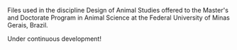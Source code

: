 Files used in the discipline Design of Animal Studies offered to the Master's and Doctorate Program in Animal Science at the Federal University of Minas Gerais, Brazil.

Under continuous development!
